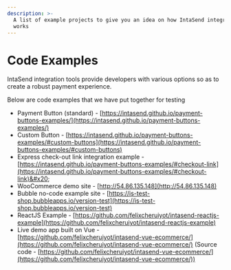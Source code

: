 ```yaml
---
description: >-
  A list of example projects to give you an idea on how IntaSend integration
  works
---
```


# Code Examples

IntaSend integration tools provide developers with various options so as to create a robust payment experience.

Below are code examples that we have put together for testing

* Payment Button (standard) - [https://intasend.github.io/payment-buttons-examples/](https://intasend.github.io/payment-buttons-examples/)
* Custom Button - [https://intasend.github.io/payment-buttons-examples/#custom-buttons](https://intasend.github.io/payment-buttons-examples/#custom-buttons)
* Express check-out link integration example - [https://intasend.github.io/payment-buttons-examples/#checkout-link](https://intasend.github.io/payment-buttons-examples/#checkout-link)&#x20;
* WooCommerce demo site - [http://54.86.135.148](http://54.86.135.148)
* Bubble no-code example site - [https://is-test-shop.bubbleapps.io/version-test](https://is-test-shop.bubbleapps.io/version-test)
* ReactJS Example - [https://github.com/felixcheruiyot/intasend-reactjs-example](https://github.com/felixcheruiyot/intasend-reactjs-example)
* Live demo app built on Vue - [https://github.com/felixcheruiyot/intasend-vue-ecommerce/](https://github.com/felixcheruiyot/intasend-vue-ecommerce/)  (Source code - [https://github.com/felixcheruiyot/intasend-vue-ecommerce/](https://github.com/felixcheruiyot/intasend-vue-ecommerce/))

